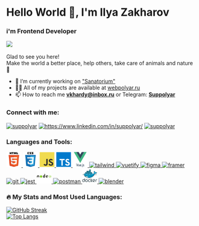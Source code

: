 # Hello World 👋, I'm Ilya Zakharov
### i'm Frontend Developer

<div id="header">
  <img src="https://media.giphy.com/media/vLlpbDafjgHystuJ0a/giphy.gif" width="100"/>
</div>

Glad to see you here! <br> Make the world a better place, help others, take care of animals and nature 🌿

- 🔭 I’m currently working on ["Sanatorium"](https://sanatorium-is.ru/)
- 👨‍💻 All of my projects are available at [webpolyar.ru](webpolyar.ru)
- 📫 How to reach me **vkhardy@inbox.ru** or Telegram: [**Suppolyar**](https://t.me/suppolyar)


<h3 align="left">Connect with me:</h3>
<p align="left">
<a href="https://twitter.com/suppolyar" target="blank"><img align="center" src="https://raw.githubusercontent.com/rahuldkjain/github-profile-readme-generator/master/src/images/icons/Social/twitter.svg" alt="suppolyar" height="30" width="40" /></a>
<a href="https://linkedin.com/in/https://www.linkedin.com/in/suppolyar/" target="blank"><img align="center" src="https://raw.githubusercontent.com/rahuldkjain/github-profile-readme-generator/master/src/images/icons/Social/linked-in-alt.svg" alt="https://www.linkedin.com/in/suppolyar/" height="30" width="40" /></a>
<a href="https://instagram.com/suppolyar" target="blank"><img align="center" src="https://raw.githubusercontent.com/rahuldkjain/github-profile-readme-generator/master/src/images/icons/Social/instagram.svg" alt="suppolyar" height="30" width="40" /></a>
</p>

<h3 align="left">Languages and Tools:</h3>
<p align="left">
    <a
      href="https://www.w3.org/html/"
      target="_blank"
      rel="noreferrer"
    > <img
      src="https://raw.githubusercontent.com/devicons/devicon/master/icons/html5/html5-original-wordmark.svg"
      alt="html5"
      width="40"
      height="40"
    > </a>
    <a
      href="https://www.w3schools.com/css/"
      target="_blank"
      rel="noreferrer"
    > <img
      src="https://raw.githubusercontent.com/devicons/devicon/master/icons/css3/css3-original-wordmark.svg"
      alt="css3"
      width="40"
      height="40"
    > </a>
    <a
      href="https://developer.mozilla.org/en-US/docs/Web/JavaScript"
      target="_blank"
      rel="noreferrer"
    > <img
      src="https://raw.githubusercontent.com/devicons/devicon/master/icons/javascript/javascript-original.svg"
      alt="javascript"
      width="40"
      height="40"
    > </a>
    <a
      href="https://www.typescriptlang.org/"
      target="_blank"
      rel="noreferrer"
    > <img
      src="https://raw.githubusercontent.com/devicons/devicon/master/icons/typescript/typescript-original.svg"
      alt="typescript"
      width="40"
      height="40"
    > </a>
    <a
      href="https://vuejs.org/"
      target="_blank"
      rel="noreferrer"
    > <img
      src="https://raw.githubusercontent.com/devicons/devicon/master/icons/vuejs/vuejs-original-wordmark.svg"
      alt="vuejs"
      width="40"
      height="40"
    > </a>
    <a
      href="https://tailwindcss.com/"
      target="_blank"
      rel="noreferrer"
    > <img
      src="https://www.vectorlogo.zone/logos/tailwindcss/tailwindcss-icon.svg"
      alt="tailwind"
      width="40"
      height="40"
    > </a>
    <a
      href="https://vuetifyjs.com/en/"
      target="_blank"
      rel="noreferrer"
    > <img
      src="https://bestofjs.org/logos/vuetify.svg"
      alt="vuetify"
      width="40"
      height="40"
    >
    </a>
    <a
      href="https://www.figma.com/"
      target="_blank"
      rel="noreferrer"
    > <img
      src="https://www.vectorlogo.zone/logos/figma/figma-icon.svg"
      alt="figma"
      width="40"
      height="40"
    > </a>
    <a
      href="https://www.framer.com/"
      target="_blank"
      rel="noreferrer"
    > <img
      src="https://www.vectorlogo.zone/logos/framer/framer-icon.svg"
      alt="framer"
      width="40"
      height="40"
    > </a>
    <a
      href="https://git-scm.com/"
      target="_blank"
      rel="noreferrer"
    > <img
      src="https://www.vectorlogo.zone/logos/git-scm/git-scm-icon.svg"
      alt="git"
      width="40"
      height="40"
    > </a>
    <a
      href="https://jestjs.io"
      target="_blank"
      rel="noreferrer"
    > <img
      src="https://www.vectorlogo.zone/logos/jestjsio/jestjsio-icon.svg"
      alt="jest"
      width="40"
      height="40"
    > </a>
    <a
      href="https://nodejs.org"
      target="_blank"
      rel="noreferrer"
    > <img
      src="https://raw.githubusercontent.com/devicons/devicon/master/icons/nodejs/nodejs-original-wordmark.svg"
      alt="nodejs"
      width="40"
      height="40"
    > </a>
    <a
      href="https://postman.com"
      target="_blank"
      rel="noreferrer"
    > <img
      src="https://www.vectorlogo.zone/logos/getpostman/getpostman-icon.svg"
      alt="postman"
      width="40"
      height="40"
    > </a>
    <a
      href="https://www.docker.com/"
      target="_blank"
      rel="noreferrer"
    > <img
      src="https://raw.githubusercontent.com/devicons/devicon/master/icons/docker/docker-original-wordmark.svg"
      alt="docker"
      width="40"
      height="40"
    > </a>
    <a
      href="https://www.blender.org/"
      target="_blank"
      rel="noreferrer"
    > <img
      src="https://download.blender.org/branding/community/blender_community_badge_white.svg"
      alt="blender"
      width="40"
      height="40"
    > </a>
  </p>
  
  ### :fire: My Stats and Most Used Languages:
  [![GitHub Streak](http://github-readme-streak-stats.herokuapp.com?user=suppolyar&theme=vue)](https://git.io/streak-stats)
  <br>
  [![Top Langs](https://github-readme-stats.vercel.app/api/top-langs/?username=suppolyar&layout=compact&hide_title=true)](https://github.com/anuraghazra/github-readme-stats)
